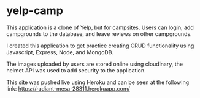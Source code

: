 # yelp-camp

This application is a clone of Yelp, but for campsites. Users can login, add campgrounds to the database, and leave reviews on other campgrounds. 

I created this application to get practice creating CRUD functionality using Javascript, Express, Node, and MongoDB.

The images uploaded by users are stored online using cloudinary, the helmet API was used to add security to the application.

This site was pushed live using Heroku and can be seen at the following link: https://radiant-mesa-28311.herokuapp.com/ 
